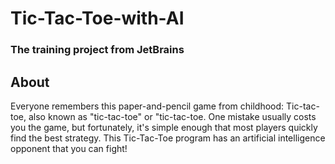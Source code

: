 # Tic-Tac-Toe-with-AI
### The training project from JetBrains
## About
Everyone remembers this paper-and-pencil game from childhood: Tic-tac-toe, also known as "tic-tac-toe" or "tic-tac-toe. One mistake usually costs you the game, but fortunately, it's simple enough that most players quickly find the best strategy. This Tic-Tac-Toe program has an artificial intelligence opponent that you can fight!
